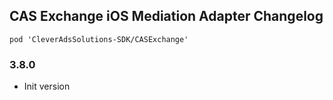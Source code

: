 ## CAS Exchange iOS Mediation Adapter Changelog
```
pod 'CleverAdsSolutions-SDK/CASExchange'
```

### 3.8.0
- Init version
